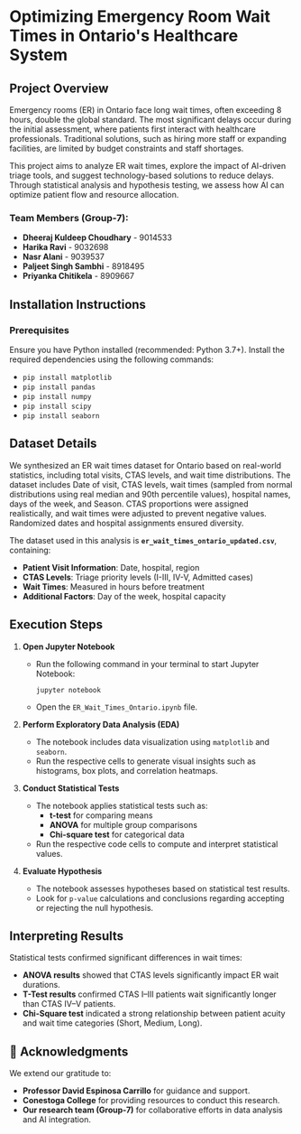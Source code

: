 # Optimizing Emergency Room Wait Times in Ontario's Healthcare System

## Project Overview
Emergency rooms (ER) in Ontario face long wait times, often exceeding 8 hours, double the global standard. The most significant delays occur during the initial assessment, where patients first interact with healthcare professionals. Traditional solutions, such as hiring more staff or expanding facilities, are limited by budget constraints and staff shortages.

This project aims to analyze ER wait times, explore the impact of AI-driven triage tools, and suggest technology-based solutions to reduce delays. Through statistical analysis and hypothesis testing, we assess how AI can optimize patient flow and resource allocation.

### **Team Members (Group-7)**:
- **Dheeraj Kuldeep Choudhary** - 9014533      
- **Harika Ravi** - 9032698
- **Nasr Alani** - 9039537
- **Paljeet Singh Sambhi** - 8918495
- **Priyanka Chitikela** - 8909667

## Installation Instructions

### Prerequisites
Ensure you have Python installed (recommended: Python 3.7+). Install the required dependencies using the following commands:

- `pip install matplotlib`
- `pip install pandas`
- `pip install numpy`
- `pip install scipy`
- `pip install seaborn`
  

## **Dataset Details**
We synthesized an ER wait times dataset for Ontario based on real-world statistics, including total visits, CTAS levels, and wait time distributions. The dataset includes Date of visit, CTAS levels, wait times (sampled from normal distributions using real median and 90th percentile values), hospital names, days of the week, and Season. CTAS proportions were assigned realistically, and wait times were adjusted to prevent negative values. Randomized dates and hospital assignments ensured diversity. 

The dataset used in this analysis is **`er_wait_times_ontario_updated.csv`**, containing:
- **Patient Visit Information**: Date, hospital, region
- **CTAS Levels**: Triage priority levels (I-III, IV-V, Admitted cases)
- **Wait Times**: Measured in hours before treatment
- **Additional Factors**: Day of the week, hospital capacity

## **Execution Steps**
1. **Open Jupyter Notebook**
   - Run the following command in your terminal to start Jupyter Notebook:
     ```
     jupyter notebook
     ```
   - Open the `ER_Wait_Times_Ontario.ipynb` file.

2. **Perform Exploratory Data Analysis (EDA)**
   - The notebook includes data visualization using `matplotlib` and `seaborn`.
   - Run the respective cells to generate visual insights such as histograms, box plots, and correlation heatmaps.

3. **Conduct Statistical Tests**
   - The notebook applies statistical tests such as:
     - **t-test** for comparing means
     - **ANOVA** for multiple group comparisons
     - **Chi-square test** for categorical data
   - Run the respective code cells to compute and interpret statistical values.

4. **Evaluate Hypothesis**
   - The notebook assesses hypotheses based on statistical test results.
   - Look for `p-value` calculations and conclusions regarding accepting or rejecting the null hypothesis.


## **Interpreting Results**
Statistical tests confirmed significant differences in wait times:  
  - **ANOVA results** showed that CTAS levels significantly impact ER wait durations.  
  - **T-Test results** confirmed CTAS I–III patients wait significantly longer than CTAS IV–V patients.  
  - **Chi-Square test** indicated a strong relationship between patient acuity and wait time categories (Short, Medium, Long). 


## 📌 Acknowledgments  
We extend our gratitude to:  
- **Professor David Espinosa Carrillo** for guidance and support.  
- **Conestoga College** for providing resources to conduct this research.  
- **Our research team (Group-7)** for collaborative efforts in data analysis and AI integration.
